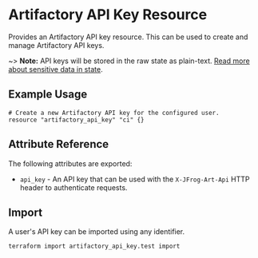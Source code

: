 # Artifactory API Key Resource

Provides an Artifactory API key resource. This can be used to create and manage Artifactory API keys.

~> **Note:** API keys will be stored in the raw state as plain-text. [Read more about sensitive data in state](https://www.terraform.io/docs/state/sensitive-data.html).

## Example Usage

```hcl
# Create a new Artifactory API key for the configured user.
resource "artifactory_api_key" "ci" {}
```

## Attribute Reference

The following attributes are exported:

* `api_key` - An API key that can be used with the `X-JFrog-Art-Api` HTTP header to authenticate requests.

## Import

A user's API key can be imported using any identifier.

```
terraform import artifactory_api_key.test import
```
